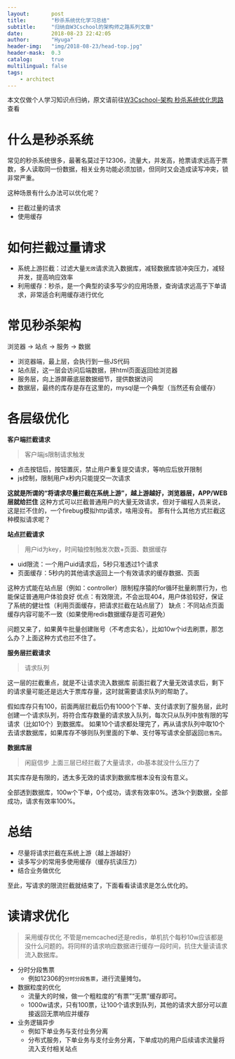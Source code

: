 ```yaml
---
layout:       post
title:        "秒杀系统优化学习总结"
subtitle:     "归纳自W3Cschool的架构师之路系列文章"
date:         2018-08-23 22:42:05
author:       "Hyuga"
header-img:   "img/2018-08-23/head-top.jpg"
header-mask:  0.3
catalog:      true
multilingual: false
tags:
    - architect
---
```


本文仅做个人学习知识点归纳，原文请前往[W3Cschool-架构 秒杀系统优化思路][1]查看

# 什么是秒杀系统
常见的秒杀系统很多，最著名莫过于12306，流量大，并发高，抢票请求远高于票数，多人读取同一份数据，相关业务功能必须加锁，但同时又会造成读写冲突，锁非常严重。

这种场景有什么办法可以优化呢？
- 拦截过量的请求
- 使用缓存

# 如何拦截过量请求
- 系统上游拦截：过滤大量`无效`请求流入数据库，减轻数据库锁冲突压力，减轻并发，提高响应效率
- 利用缓存：秒杀，是一个典型的读多写少的应用场景，查询请求远高于下单请求，非常适合利用缓存进行优化

# 常见秒杀架构
浏览器 -> 站点 -> 服务 -> 数据
- 浏览器端，最上层，会执行到一些JS代码
- 站点层，这一层会访问后端数据，拼html页面返回给浏览器
- 服务层，向上游屏蔽底层数据细节，提供数据访问
- 数据层，最终的库存是存在这里的，mysql是一个典型（当然还有会缓存）

# 各层级优化
**客户端拦截请求**
> 客户端js限制请求触发

- 点击按钮后，按钮置灰，禁止用户重复提交请求，等响应后放开限制
- js控制，限制用户x秒内只能提交一次请求

**这就是所谓的“将请求尽量拦截在系统上游”，越上游越好，浏览器层，APP/WEB层就给拦住**
这种方式可以拦截普通用户的大量无效请求，但对于编程人员来说，这是拦不住的，一个firebug模拟http请求，啥用没有。
那有什么其他方式拦截这种模拟请求呢？

**站点拦截请求**
> 用户id为key，时间轴控制触发次数+页面、数据缓存

- uid限流：一个用户uid请求后，5秒只准透过1个请求
- 页面缓存：5秒内的其他请求返回上一个有效请求的缓存数据、页面

这种方式能在站点层（例如：controller）限制程序猿的for循环批量刷票行为，也能保证普通用户体验良好
优点：有效限流，不会出现404，用户体验较好，保证了系统的健壮性（利用页面缓存，把请求拦截在站点层了）
缺点：不同站点页面缓存内容可能不一致（如果使用redis数据缓存是否可避免）

问题又来了，如果黄牛批量创建账号（不考虑实名），比如10w个id去刷票，那怎么办？上面这种方式也拦不住了。

**服务层拦截请求**
> 请求队列

这一层的拦截重点，就是不让请求流入数据库
前面拦截了大量无效请求后，剩下的请求量可能还是远大于票库存量，这时就需要请求队列的帮助了。

假如库存只有100，前面两层拦截后仍有1000个下单、支付请求到了服务层，此时创建一个请求队列，将符合库存数量的请求放入队列，每次只从队列中放有限的写请求（比如10个）到数据库。
如果10个请求都处理完了，再从请求队列中取10个去请求数据库，如果库存不够则队列里面的下单、支付等写请求全部返回`已售完`。

**数据库层**
> 闲庭信步
上面三层已经拦截了大量请求，db基本就没什么压力了

其实库存是有限的，透太多无效的请求到数据库根本没有没有意义。

全部透到数据库，100w个下单，0个成功，请求有效率0%。透3k个到数据，全部成功，请求有效率100%。

# 总结
- 尽量将请求拦截在系统上游（越上游越好）
- 读多写少的常用多使用缓存（缓存抗读压力）
- 结合业务做优化


至此，写请求的限流拦截就结束了，下面看看读请求是怎么优化的。

# 读请求优化
> 采用缓存优化
不管是memcached还是redis，单机抗个每秒10w应该都是没什么问题的。将同样的请求响应数据进行缓存一段时间，抗住大量读请求流入数据库。
- 分时分段售票
    - 例如12306的`分时分段售票`，进行流量摊匀。
- 数据粒度的优化
    - 流量大的时候，做一个粗粒度的“有票”“无票”缓存即可。
    - 1000w请求，只有100票，让100个请求到队列，其他的请求大部分可以直接返回无票响应并缓存
- 业务逻辑异步
    - 例如下单业务与支付业务分离
    - 分布式服务，下单业务与支付业务分离，下单成功的用户后续请求流量将流入支付相关站点

[1]:https://www.w3cschool.cn/architectroad/architectroad-optimization-of-seckilling-system.html